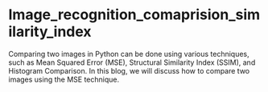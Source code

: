 # Image_recognition_comaprision_similarity_index
Comparing two images in Python can be done using various techniques, such as Mean Squared Error (MSE), Structural Similarity Index (SSIM), and Histogram Comparison. In this blog, we will discuss how to compare two images using the MSE technique.
